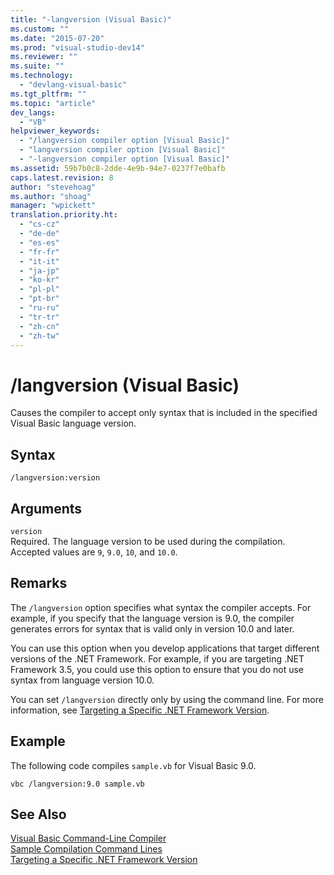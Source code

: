 ```yaml
---
title: "-langversion (Visual Basic)"
ms.custom: ""
ms.date: "2015-07-20"
ms.prod: "visual-studio-dev14"
ms.reviewer: ""
ms.suite: ""
ms.technology: 
  - "devlang-visual-basic"
ms.tgt_pltfrm: ""
ms.topic: "article"
dev_langs: 
  - "VB"
helpviewer_keywords: 
  - "/langversion compiler option [Visual Basic]"
  - "langversion compiler option [Visual Basic]"
  - "-langversion compiler option [Visual Basic]"
ms.assetid: 59b7b0c8-2dde-4e9b-94e7-0237f7e0bafb
caps.latest.revision: 8
author: "stevehoag"
ms.author: "shoag"
manager: "wpickett"
translation.priority.ht: 
  - "cs-cz"
  - "de-de"
  - "es-es"
  - "fr-fr"
  - "it-it"
  - "ja-jp"
  - "ko-kr"
  - "pl-pl"
  - "pt-br"
  - "ru-ru"
  - "tr-tr"
  - "zh-cn"
  - "zh-tw"
---
```

# /langversion (Visual Basic)
Causes the compiler to accept only syntax that is included in the specified Visual Basic language version.  
  
## Syntax  
  
```  
/langversion:version  
```  
  
## Arguments  
 `version`  
 Required. The language version to be used during the compilation. Accepted values are `9`, `9.0`, `10`, and `10.0`.  
  
## Remarks  
 The `/langversion` option specifies what syntax the compiler accepts. For example, if you specify that the language version is 9.0, the compiler generates errors for syntax that is valid only in version 10.0 and later.  
  
 You can use this option when you develop applications that target different versions of the .NET Framework. For example, if you are targeting .NET Framework 3.5, you could use this option to ensure that you do not use syntax from language version 10.0.  
  
 You can set `/langversion` directly only by using the command line. For more information, see [Targeting a Specific .NET Framework Version](../Topic/Targeting%20a%20Specific%20.NET%20Framework%20Version.md).  
  
## Example  
 The following code compiles `sample.vb` for Visual Basic 9.0.  
  
```  
vbc /langversion:9.0 sample.vb  
```  
  
## See Also  
 [Visual Basic Command-Line Compiler](../../../visual-basic/reference/command-line-compiler/index.md)   
 [Sample Compilation Command Lines](../../../visual-basic/reference/command-line-compiler/sample-compilation-command-lines.md)   
 [Targeting a Specific .NET Framework Version](../Topic/Targeting%20a%20Specific%20.NET%20Framework%20Version.md)